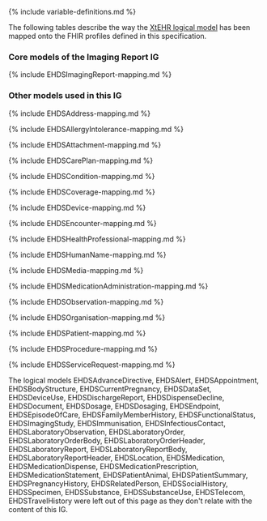<!--
  Generated file. Do not edit.
-->

{% include variable-definitions.md %}

The following tables describe the way the [XtEHR logical model](https://build.fhir.org/ig/Xt-EHR/xt-ehr-common/StructureDefinition-XtEHR.html) has been mapped onto the FHIR profiles defined in this specification.

### Core models of the Imaging Report IG

{% include EHDSImagingReport-mapping.md %}

### Other models used in this IG

{% include EHDSAddress-mapping.md %}

{% include EHDSAllergyIntolerance-mapping.md %}

{% include EHDSAttachment-mapping.md %}

{% include EHDSCarePlan-mapping.md %}

{% include EHDSCondition-mapping.md %}

{% include EHDSCoverage-mapping.md %}

{% include EHDSDevice-mapping.md %}

{% include EHDSEncounter-mapping.md %}

{% include EHDSHealthProfessional-mapping.md %}

{% include EHDSHumanName-mapping.md %}

{% include EHDSMedia-mapping.md %}

{% include EHDSMedicationAdministration-mapping.md %}

{% include EHDSObservation-mapping.md %}

{% include EHDSOrganisation-mapping.md %}

{% include EHDSPatient-mapping.md %}

{% include EHDSProcedure-mapping.md %}

{% include EHDSServiceRequest-mapping.md %}

The logical models EHDSAdvanceDirective, EHDSAlert, EHDSAppointment, EHDSBodyStructure, EHDSCurrentPregnancy, EHDSDataSet, EHDSDeviceUse, EHDSDischargeReport, EHDSDispenseDecline, EHDSDocument, EHDSDosage, EHDSDosaging, EHDSEndpoint, EHDSEpisodeOfCare, EHDSFamilyMemberHistory, EHDSFunctionalStatus, EHDSImagingStudy, EHDSImmunisation, EHDSInfectiousContact, EHDSLaboratoryObservation, EHDSLaboratoryOrder, EHDSLaboratoryOrderBody, EHDSLaboratoryOrderHeader, EHDSLaboratoryReport, EHDSLaboratoryReportBody, EHDSLaboratoryReportHeader, EHDSLocation, EHDSMedication, EHDSMedicationDispense, EHDSMedicationPrescription, EHDSMedicationStatement, EHDSPatientAnimal, EHDSPatientSummary, EHDSPregnancyHistory, EHDSRelatedPerson, EHDSSocialHistory, EHDSSpecimen, EHDSSubstance, EHDSSubstanceUse, EHDSTelecom, EHDSTravelHistory were left out of this page as they don't relate with the content of this IG.


